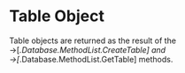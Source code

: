 # Table Object

Table objects are returned as the result of the
→[*.Database.MethodList.CreateTable] and →[*.Database.MethodList.GetTable] methods.

